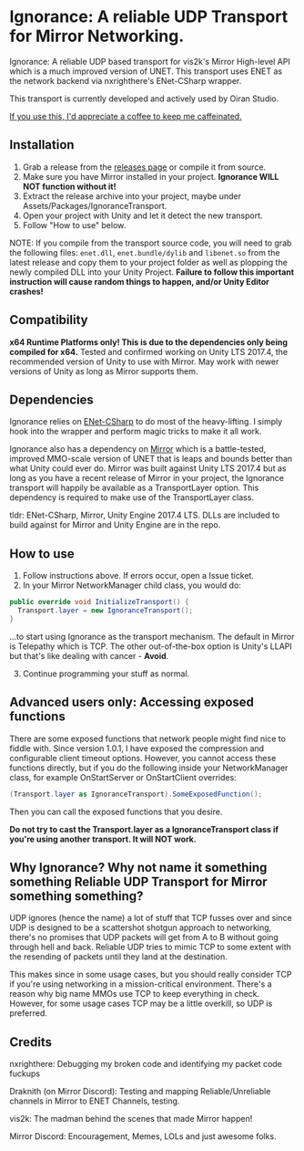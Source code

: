 # Ignorance: A reliable UDP Transport for Mirror Networking.
Ignorance: A reliable UDP based transport for vis2k's Mirror High-level API which is a much improved version of UNET. 
This transport uses ENET as the network backend via nxrighthere's ENet-CSharp wrapper.

This transport is currently developed and actively used by Oiran Studio.

[If you use this, I'd appreciate a coffee to keep me caffeinated.](https://ko-fi.com/coburn)

## Installation
1. Grab a release from the [releases page](https://github.com/SoftwareGuy/Ignorance/releases) or compile it from source.
2. Make sure you have Mirror installed in your project. **Ignorance WILL NOT function without it!**
3. Extract the release archive into your project, maybe under Assets/Packages/IgnoranceTransport.
4. Open your project with Unity and let it detect the new transport.
5. Follow "How to use" below.

NOTE: If you compile from the transport source code, you will need to grab the following files: `enet.dll`, `enet.bundle/dylib` and `libenet.so` from the latest release and copy them to your project folder as well as plopping the newly compiled DLL into your Unity Project. **Failure to follow this important instruction will cause random things to happen, and/or Unity Editor crashes!**

## Compatibility
**x64 Runtime Platforms only! This is due to the dependencies only being compiled for x64.**
Tested and confirmed working on Unity LTS 2017.4, the recommended version of Unity to use with Mirror.
May work with newer versions of Unity as long as Mirror supports them.

## Dependencies
Ignorance relies on [ENet-CSharp](https://github.com/nxrighthere/ENet-CSharp) to do most of the heavy-lifting. I simply hook into the wrapper and perform magic tricks to make it all work.

Ignorance also has a dependency on [Mirror](https://github.com/vis2k/Mirror) which is a battle-tested, improved MMO-scale version of UNET that is leaps and bounds better than what Unity could ever do. Mirror was built against Unity LTS 2017.4 but as long as you have a recent release of Mirror in your project, the Ignorance transport will happily be available as a TransportLayer option. This dependency is required to make use of the TransportLayer class.

tldr: ENet-CSharp, Mirror, Unity Engine 2017.4 LTS. DLLs are included to build against for Mirror and Unity Engine are in the repo.
## How to use
1. Follow instructions above. If errors occur, open a Issue ticket.
2. In your Mirror NetworkManager child class, you would do:
```csharp
public override void InitializeTransport() {
  Transport.layer = new IgnoranceTransport();
}
```
...to start using Ignorance as the transport mechanism. The default in Mirror is Telepathy which is TCP. The other out-of-the-box option is Unity's LLAPI but that's like dealing with cancer - **Avoid**.

3. Continue programming your stuff as normal.

## Advanced users only: Accessing exposed functions
There are some exposed functions that network people might find nice to fiddle with. Since version 1.0.1, I have exposed the compression and configurable client timeout options. However, you cannot access these functions directly, but if you do the following inside your NetworkManager class, for example OnStartServer or OnStartClient overrides:

```csharp
(Transport.layer as IgnoranceTransport).SomeExposedFunction();
```
Then you can call the exposed functions that you desire.

**Do not try to cast the Transport.layer as a IgnoranceTransport class if you're using another transport. It will NOT work.**

## Why Ignorance? Why not name it something something Reliable UDP Transport for Mirror something something?
UDP ignores (hence the name) a lot of stuff that TCP fusses over and since UDP is designed to be a scattershot shotgun approach to networking, there's no promises that UDP packets will get from A to B without going through hell and back. Reliable UDP tries to mimic TCP to some extent with the resending of packets until they land at the destination.

This makes since in some usage cases, but you should really consider TCP if you're using networking in a mission-critical environment. There's a reason why big name MMOs use TCP to keep everything in check. However, for some usage cases TCP may be a little overkill, so UDP is preferred.

## Credits
nxrighthere: Debugging my broken code and identifying my packet code fuckups

Draknith (on Mirror Discord): Testing and mapping Reliable/Unreliable channels in Mirror to ENET Channels, testing.

vis2k: The madman behind the scenes that made Mirror happen!

Mirror Discord: Encouragement, Memes, LOLs and just awesome folks.
